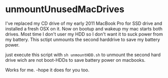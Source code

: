 # unmountUnusedMacDrives

I've replaced my CD drive of my early 2011 MacBook Pro for SSD drive and installed a fresh OSX on it. Now on bootup and wakeup my mac starts both drives. Most time I don't user my HDD so I don't want it to suck power from my battery. 
This sctipt unmounts the second harddrive to save my battery power.


just execute this script with <code>sh unmountHDD.sh</code> to unmount the second hard drive wich are not boot-HDDs to save battery power on macbooks.

Works for me. -hope it does for you too.
